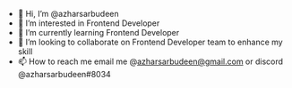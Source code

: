 - 👋 Hi, I’m @azharsarbudeen
- 👀 I’m interested in Frontend Developer
- 🌱 I’m currently learning Frontend Developer
- 💞️ I’m looking to collaborate on Frontend Developer team to enhance my skill
- 📫 How to reach me email me @azharsarbudeen@gmail.com or discord @azharsarbudeen#8034

<!---
azharsarbudeen/azharsarbudeen is a ✨ special ✨ repository because its `README.md` (this file) appears on your GitHub profile.
You can click the Preview link to take a look at your changes.
--->
